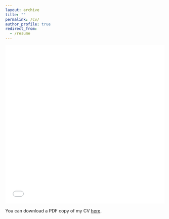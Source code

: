 ```yaml
---
layout: archive
title: ""
permalink: /cv/
author_profile: true
redirect_from:
  - /resume
---
```


<iframe src="//files/CV.pdf" width="100%" height="500" frameborder="no" border="0" marginwidth="0" marginheight="0"></iframe>

You can download a PDF copy of my CV [here](//files/CV.pdf).
